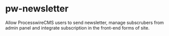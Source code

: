 # pw-newsletter
Allow ProcesswireCMS users to send newsletter, manage subscrubers from admin panel and integrate subscription in the front-end forms of site.
